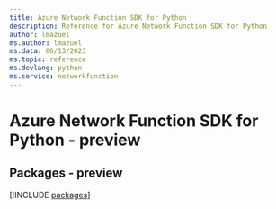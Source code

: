 ```yaml
---
title: Azure Network Function SDK for Python
description: Reference for Azure Network Function SDK for Python
author: lmazuel
ms.author: lmazuel
ms.data: 06/13/2023
ms.topic: reference
ms.devlang: python
ms.service: networkfunction
---
```

# Azure Network Function SDK for Python - preview
## Packages - preview
[!INCLUDE [packages](network-function-index.md)]
